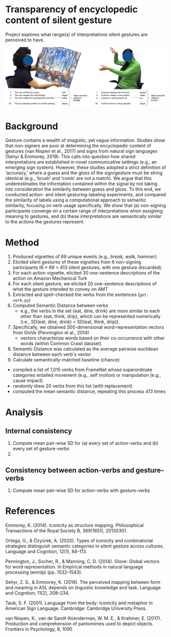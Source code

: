 # Transparency of encyclopedic content of silent gesture

Project explores what range(s) of interpretations silent gestures are perceived to have. 

![Experimental design](images/experimental_design_meaning.png)

# Background

Gesture contains a wealth of imagistic, yet vague information. Studies show that
non-signers are poor at determining the encyclopedic content of gestures (van Nispen et al.,
2017) and signs from natural sign languages (Sehyr & Emmorey, 2019). This calls into question
how shared interpretations are established in novel communicative settings (e.g., an emerging
sign system). However, these studies adopted a strict definition of ‘accuracy,’ where a guess
and the gloss of the sign/gesture must be string identical (e.g., ‘brush’ and ‘comb’ are not a
match). We argue that this underestimates the information contained within the signal by not
taking into consideration the similarity between guess and gloss. To this end, we conducted
action- and silent gesturing-labeling experiments, and compared the similarity of labels using a
computational approach to semantic similarity, focusing on verb usage specifically. We show
that (a) non-signing participants converge on a certain range of interpretations when assigning
meaning to gestures, and (b) these interpretations are semantically similar to the actions the
gestures represent.

# Method

1. Produced vignettes of 69 unique events (e.g., *break, walk, hammer*).
2. Elicited silent gestures of these vignettes from 6 non-signing participants (6 * 69 = 413 silent gestures, with one gesture discarded). 
3. For each action vignette, elicited 30 one-sentence descriptions of the action on Amazon Mechanical Turk
4. For each silent gesture, we elicited 20 one-sentence descriptions of what the gesture intended to convey on AMT 
5. Extracted and spell-checked the verbs from the sentences (`get-verb.py`)
6. Computed Semantic Distance between verbs
    - e.g., the verbs in the set {eat, dine, drink} are more similar to each other than {eat, think, drip}, which can be represented numerically (i.e., SD(eat, dine, drink) < SD(eat, think, drip)).
7. Specifically, we obtained 300-dimensional word-representation vectors from GloVe (Pennington et al., 2014)
    - vectors characterize words based on their co-occurrence with other words (within Common Crawl dataset).
8. Semantic Distance was calculated as the average pairwise euclidean distance between each verb's vector
9. Calculate semantically-matched baseline (chance): 
  - compiled a list of 1,015 verbs from FrameNet whose superordinate categories entailed movement (e.g., self motion) or manipulation (e.g., cause impact)
  - randomly drew 20 verbs from this list (with replacement)
  - computed the mean semantic distance, repeating this process 413 times

# Analysis

## Internal consistency 

1. Compute mean pair-wise SD for (a) every set of action-verbs and (b) every set of gesture-verbs
2. 

## Consistency between action-verbs and gesture-verbs

1. Compute mean pair-wise SD for action-verbs with gesture-verbs

# References

Emmorey, K. (2014). Iconicity as structure mapping. Philosophical Transactions of the Royal Society B,
369(1651), 20130301.

Ortega, G., & Özyürek, A. (2020). Types of iconicity and combinatorial strategies distinguish semantic
categories in silent gesture across cultures. Language and Cognition, 12(1), 84–113.

Pennington, J., Socher, R., & Manning, C. D. (2014). Glove: Global vectors for word representation. In
Empirical methods in natural language processing (emnlp) (pp. 1532–1543).

Sehyr, Z. S., & Emmorey, K. (2019). The perceived mapping between form and meaning in ASL depends
on linguistic knowledge and task. Language and Cognition, 11(2), 208–234.

Taub, S. F. (2001). Language from the body: Iconicity and metaphor in American Sign Language.
Cambridge: Cambridge University Press.

van Nispen, K., van de Sandt-Koenderman, W. M. E., & Krahmer, E. (2017). Production and comprehension of pantomimes used to depict objects. Frontiers in Psychology, 8, 1095
